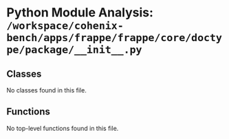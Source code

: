 # Python Module Analysis: `/workspace/cohenix-bench/apps/frappe/frappe/core/doctype/package/__init__.py`

## Classes

No classes found in this file.


## Functions

No top-level functions found in this file.
